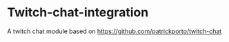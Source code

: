 # Twitch-chat-integration

A twitch chat module based on https://github.com/patrickporto/twitch-chat 
